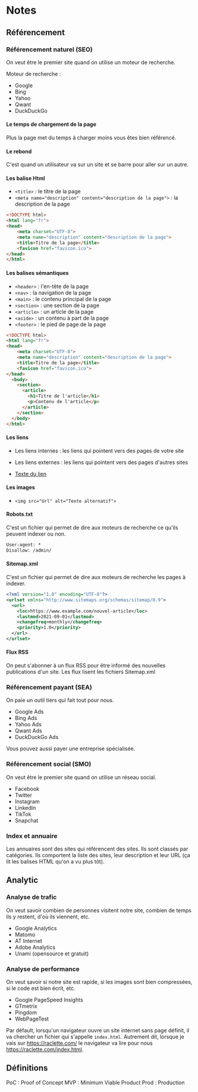 # Notes

## Référencement

### Référencement naturel (SEO)

On veut être le premier site quand on utilise un moteur de recherche.

Moteur de recherche :
- Google
- Bing
- Yahoo
- Qwant
- DuckDuckGo

#### Le temps de chargement de la page

Plus la page met du temps à charger moins vous êtes bien référencé.

#### Le rebond

C'est quand un utilisateur va sur un site et se barre pour aller sur un autre.

#### Les balise Html

- `<title>` : le titre de la page
- `<meta name="description" content="description de la page">` : la description de la page  

```html
<!DOCTYPE html>
<html lang="fr">
<head>
    <meta charset="UTF-8">
    <meta name="description" content="description de la page">
    <title>Titre de la page</title>
    <favicon href="favicon.ico">
</head>
</html>
```

#### Les balises sémantiques

- `<header>` : l'en-tête de la page
- `<nav>` : la navigation de la page
- `<main>` : le contenu principal de la page
- `<section>` : une section de la page
- `<article>` : un article de la page
- `<aside>` : un contenu à part de la page
- `<footer>` : le pied de page de la page

```html
<!DOCTYPE html>
<html lang="fr">
<head>
    <meta charset="UTF-8">
    <meta name="description" content="description de la page">
    <title>Titre de la page</title>
    <favicon href="favicon.ico">
</head>
  <body>
    <section>
      <article>
        <h1>Titre de l'article</h1>
        <p>Contenu de l'article</p>
      </article>
    </section>
  </body>
</html>
```
#### Les liens

- Les liens internes : les liens qui pointent vers des pages de votre site
- Les liens externes : les liens qui pointent vers des pages d'autres sites

- <a href="Url"> Texte du lien </a>

#### Les images

- `<img src="Url" alt="Texte alternatif">`

#### Robots.txt

C'est un fichier qui permet de dire aux moteurs de recherche ce qu'ils peuvent indexer ou non.

```txt
User-agent: *
Disallow: /admin/
```

#### Sitemap.xml

C'est un fichier qui permet de dire aux moteurs de recherche les pages à indexer.

```xml
<?xml version="1.0" encoding="UTF-8"?>
<urlset xmlns="http://www.sitemaps.org/schemas/sitemap/0.9">
  <url>
    <loc>https://www.example.com/nouvel-article</loc>
    <lastmod>2021-09-01</lastmod>
    <changefreq>monthly</changefreq>
    <priority>1.0</priority>
  </url>
</urlset>
```

#### Flux RSS

On peut s'abonner à un flux RSS pour être informé des nouvelles publications d'un site.
Les flux lisent les fichiers Sitemap.xml


### Référencement payant (SEA)

On paie un outil tiers qui fait tout pour nous.

- Google Ads
- Bing Ads
- Yahoo Ads
- Qwant Ads
- DuckDuckGo Ads

Vous pouvez aussi payer une entreprise spécialisée.

### Référencement social (SMO)

On veut être le premier site quand on utilise un réseau social.

- Facebook
- Twitter
- Instagram
- LinkedIn
- TikTok
- Snapchat

### Index et annuaire

Les annuaires sont des sites qui référencent des sites. Ils sont classés par catégories.
Ils comportent la liste des sites, leur description et leur URL (ça lit les balises HTML qu'on a vu plus tôt).

## Analytic

### Analyse de trafic

On veut savoir combien de personnes visitent notre site, combien de temps ils y restent, d'où ils viennent, etc.

- Google Analytics
- Matomo
- AT Internet
- Adobe Analytics
- Unami (opensource et gratuit)

### Analyse de performance

On veut savoir si notre site est rapide, si les images sont bien compressées, si le code est bien écrit, etc.

- Google PageSpeed Insights
- GTmetrix
- Pingdom
- WebPageTest

Par défault, lorsqu'un navigateur ouvre un site internet sans page définit, il va chercher un fichier qui s'appelle `index.html`. Autrement dit, lorsque je vais sur https://raclette.com/ le navigateur va lire pour nous https://raclette.com/index.html.


## Définitions

PoC : Proof of Concept
MVP : Minimum Viable Product
Prod : Production
















